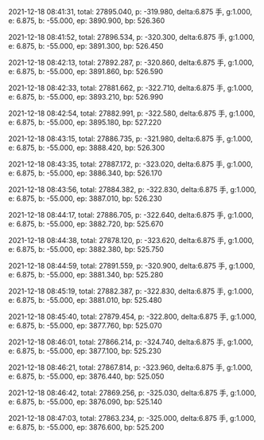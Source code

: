 2021-12-18 08:41:31, total: 27895.040, p: -319.980, delta:6.875 手, g:1.000, e: 6.875, b: -55.000, ep: 3890.900, bp: 526.360

2021-12-18 08:41:52, total: 27896.534, p: -320.300, delta:6.875 手, g:1.000, e: 6.875, b: -55.000, ep: 3891.300, bp: 526.450

2021-12-18 08:42:13, total: 27892.287, p: -320.860, delta:6.875 手, g:1.000, e: 6.875, b: -55.000, ep: 3891.860, bp: 526.590

2021-12-18 08:42:33, total: 27881.662, p: -322.710, delta:6.875 手, g:1.000, e: 6.875, b: -55.000, ep: 3893.210, bp: 526.990

2021-12-18 08:42:54, total: 27882.991, p: -322.580, delta:6.875 手, g:1.000, e: 6.875, b: -55.000, ep: 3895.180, bp: 527.220

2021-12-18 08:43:15, total: 27886.735, p: -321.980, delta:6.875 手, g:1.000, e: 6.875, b: -55.000, ep: 3888.420, bp: 526.300

2021-12-18 08:43:35, total: 27887.172, p: -323.020, delta:6.875 手, g:1.000, e: 6.875, b: -55.000, ep: 3886.340, bp: 526.170

2021-12-18 08:43:56, total: 27884.382, p: -322.830, delta:6.875 手, g:1.000, e: 6.875, b: -55.000, ep: 3887.010, bp: 526.230

2021-12-18 08:44:17, total: 27886.705, p: -322.640, delta:6.875 手, g:1.000, e: 6.875, b: -55.000, ep: 3882.720, bp: 525.670

2021-12-18 08:44:38, total: 27878.120, p: -323.620, delta:6.875 手, g:1.000, e: 6.875, b: -55.000, ep: 3882.380, bp: 525.750

2021-12-18 08:44:59, total: 27891.559, p: -320.900, delta:6.875 手, g:1.000, e: 6.875, b: -55.000, ep: 3881.340, bp: 525.280

2021-12-18 08:45:19, total: 27882.387, p: -322.830, delta:6.875 手, g:1.000, e: 6.875, b: -55.000, ep: 3881.010, bp: 525.480

2021-12-18 08:45:40, total: 27879.454, p: -322.800, delta:6.875 手, g:1.000, e: 6.875, b: -55.000, ep: 3877.760, bp: 525.070

2021-12-18 08:46:01, total: 27866.214, p: -324.740, delta:6.875 手, g:1.000, e: 6.875, b: -55.000, ep: 3877.100, bp: 525.230

2021-12-18 08:46:21, total: 27867.814, p: -323.960, delta:6.875 手, g:1.000, e: 6.875, b: -55.000, ep: 3876.440, bp: 525.050

2021-12-18 08:46:42, total: 27869.256, p: -325.030, delta:6.875 手, g:1.000, e: 6.875, b: -55.000, ep: 3876.090, bp: 525.140

2021-12-18 08:47:03, total: 27863.234, p: -325.000, delta:6.875 手, g:1.000, e: 6.875, b: -55.000, ep: 3876.600, bp: 525.200